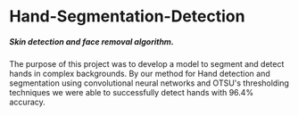 # Hand-Segmentation-Detection
##### Skin detection and face removal algorithm.
The purpose of this project was to develop a model to segment and detect hands in complex backgrounds. 
By our method for Hand detection and segmentation using convolutional neural networks and OTSU's thresholding techniques we were able to successfully detect hands with 96.4% accuracy.
